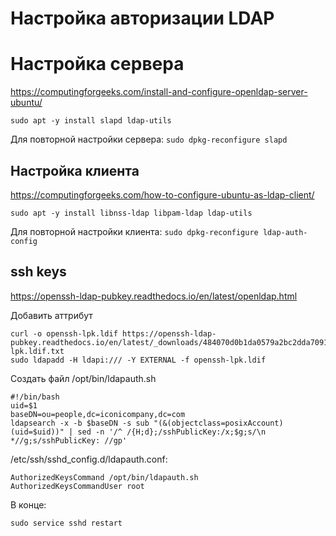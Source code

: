 
# Настройка авторизации LDAP


# Настройка сервера

https://computingforgeeks.com/install-and-configure-openldap-server-ubuntu/

`sudo apt -y install slapd ldap-utils`

Для повторной настройки сервера: `sudo dpkg-reconfigure slapd`

## Настройка клиента

https://computingforgeeks.com/how-to-configure-ubuntu-as-ldap-client/

`sudo apt -y install libnss-ldap libpam-ldap ldap-utils`

Для повторной настройки клиента: `sudo dpkg-reconfigure ldap-auth-config`

## ssh keys

https://openssh-ldap-pubkey.readthedocs.io/en/latest/openldap.html

Добавить аттрибут
```
curl -o openssh-lpk.ldif https://openssh-ldap-pubkey.readthedocs.io/en/latest/_downloads/484070d0b1da0579a2bc2dda709186fd/openssh-lpk.ldif.txt
sudo ldapadd -H ldapi:/// -Y EXTERNAL -f openssh-lpk.ldif
```

Создать файл /opt/bin/ldapauth.sh

```
#!/bin/bash
uid=$1
baseDN=ou=people,dc=iconicompany,dc=com
ldapsearch -x -b $baseDN -s sub "(&(objectclass=posixAccount)(uid=$uid))" | sed -n '/^ /{H;d};/sshPublicKey:/x;$g;s/\n *//g;s/sshPublicKey: //gp'
```

/etc/ssh/sshd_config.d/ldapauth.conf:

```
AuthorizedKeysCommand /opt/bin/ldapauth.sh
AuthorizedKeysCommandUser root
```

В конце:

`sudo service sshd restart`